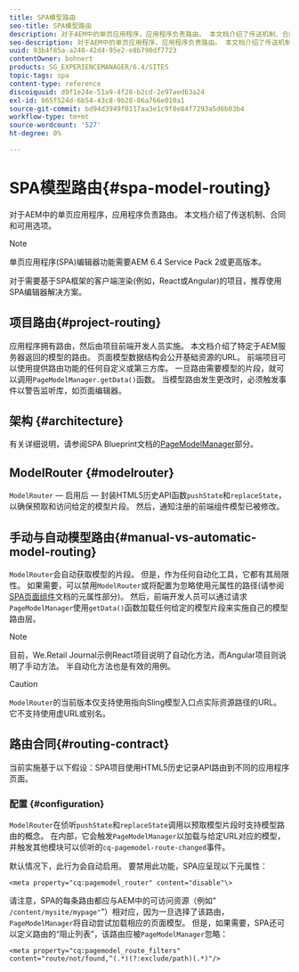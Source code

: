 ```yaml
---
title: SPA模型路由
seo-title: SPA模型路由
description: 对于AEM中的单页应用程序，应用程序负责路由。 本文档介绍了传送机制、合同和可用选项。
seo-description: 对于AEM中的单页应用程序，应用程序负责路由。 本文档介绍了传送机制、合同和可用选项。
uuid: 93b4f85a-a240-42d4-95e2-e8b790df7723
contentOwner: bohnert
products: SG_EXPERIENCEMANAGER/6.4/SITES
topic-tags: spa
content-type: reference
discoiquuid: d9f1e24e-51a9-4f28-b2cd-2e97aed63a24
exl-id: 865f524d-6b54-43c8-9b28-86a766e010a1
source-git-commit: bd94d3949f0117aa3e1c9f0e84f7293a5d6b03b4
workflow-type: tm+mt
source-wordcount: '527'
ht-degree: 0%

---
```


# SPA模型路由{#spa-model-routing}

对于AEM中的单页应用程序，应用程序负责路由。 本文档介绍了传送机制、合同和可用选项。

>[!NOTE]
>
>单页应用程序(SPA)编辑器功能需要AEM 6.4 Service Pack 2或更高版本。
>
>对于需要基于SPA框架的客户端渲染(例如，React或Angular)的项目，推荐使用SPA编辑器解决方案。

## 项目路由{#project-routing}

应用程序拥有路由，然后由项目前端开发人员实施。 本文档介绍了特定于AEM服务器返回的模型的路由。 页面模型数据结构会公开基础资源的URL。 前端项目可以使用提供路由功能的任何自定义或第三方库。 一旦路由需要模型的片段，就可以调用`PageModelManager.getData()`函数。 当模型路由发生更改时，必须触发事件以警告监听库，如页面编辑器。

## 架构 {#architecture}

有关详细说明，请参阅SPA Blueprint文档的[PageModelManager](/help/sites-developing/spa-blueprint.md#pagemodelmanager)部分。

## ModelRouter {#modelrouter}

`ModelRouter` — 启用后 — 封装HTML5历史API函数`pushState`和`replaceState`，以确保预取和访问给定的模型片段。 然后，通知注册的前端组件模型已被修改。

## 手动与自动模型路由{#manual-vs-automatic-model-routing}

`ModelRouter`会自动获取模型的片段。 但是，作为任何自动化工具，它都有其局限性。 如果需要，可以禁用`ModelRouter`或将配置为忽略使用元属性的路径(请参阅[SPA页面组件](/help/sites-developing/spa-page-component.md)文档的元属性部分)。 然后，前端开发人员可以通过请求`PageModelManager`使用`getData()`函数加载任何给定的模型片段来实施自己的模型路由层。

>[!NOTE]
>
>目前，We.Retail Journal示例React项目说明了自动化方法，而Angular项目则说明了手动方法。 半自动化方法也是有效的用例。

>[!CAUTION]
>
>`ModelRouter`的当前版本仅支持使用指向Sling模型入口点实际资源路径的URL。 它不支持使用虚URL或别名。

## 路由合同{#routing-contract}

当前实施基于以下假设：SPA项目使用HTML5历史记录API路由到不同的应用程序页面。

### 配置 {#configuration}

`ModelRouter`在侦听`pushState`和`replaceState`调用以预取模型片段时支持模型路由的概念。 在内部，它会触发`PageModelManager`以加载与给定URL对应的模型，并触发其他模块可以侦听的`cq-pagemodel-route-changed`事件。

默认情况下，此行为会自动启用。 要禁用此功能，SPA应呈现以下元属性：

```
<meta property="cq:pagemodel_router" content="disable"\>
```

请注意，SPA的每条路由都应与AEM中的可访问资源（例如“ `/content/mysite/mypage"`”）相对应，因为一旦选择了该路由，`PageModelManager`将自动尝试加载相应的页面模型。 但是，如果需要，SPA还可以定义路由的“阻止列表”，该路由应被`PageModelManager`忽略：

```
<meta property="cq:pagemodel_route_filters" content="route/not/found,^(.*)(?:exclude/path)(.*)"/>
```
